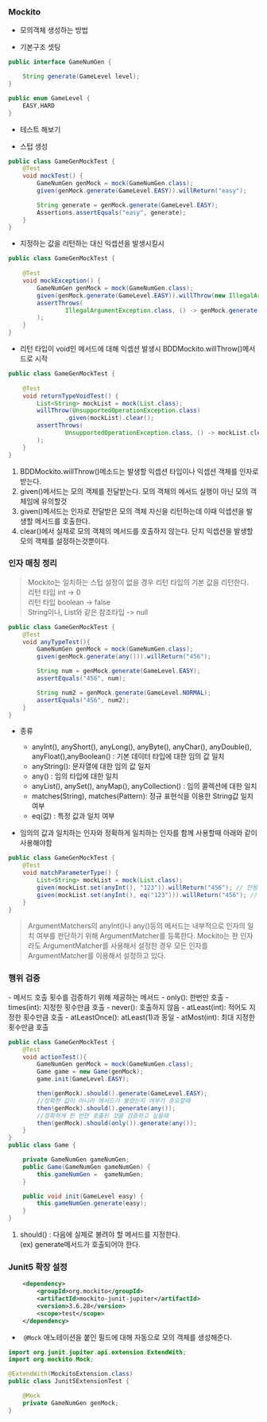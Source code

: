 <h3>Mockito</h3>

- 모의객체 생성하는 방법

* 기본구조 셋팅
```java
public interface GameNumGen {

    String generate(GameLevel level);
}

public enum GameLevel {
    EASY,HARD
}
```
* 테스트 해보기
- 스텁 생성
```java
public class GameGenMockTest {
    @Test
    void mockTest() {
        GameNumGen genMock = mock(GameNumGen.class);
        given(genMock.generate(GameLevel.EASY)).willReturn("easy");

        String generate = genMock.generate(GameLevel.EASY);
        Assertions.assertEquals("easy", generate);
    }
}
```

- 지정하는 값을 리턴하는 대신 익셉션을 발생시킬시
```java
public class GameGenMockTest {
    
    @Test
    void mockException() {
        GameNumGen genMock = mock(GameNumGen.class);
        given(genMock.generate(GameLevel.EASY)).willThrow(new IllegalArgumentException());
        assertThrows(
                IllegalArgumentException.class, () -> genMock.generate(GameLevel.EASY)
        );
    }
}
```




- 리턴 타입이 void인 메서드에 대해 익셉션 발생시 BDDMockito.willThrow()메서드로 시작
```java
public class GameGenMockTest {
    
    @Test
    void returnTypeVoidTest() {
        List<String> mockList = mock(List.class);
        willThrow(UnsupportedOperationException.class)
                .given(mockList).clear();
        assertThrows(
                UnsupportedOperationException.class, () -> mockList.clear()
        );
    }
}

```
1. BDDMockito.willThrow()메소드는 발생할 익셉션 타입이나 익셉션 객체를 인자로 받는다. <br>
2. given()메서드는 모의 객체를 전달받는다. 모의 객체의 메서드 실행이 아닌 모의 객체임에 유의할것<br>
3. given()메서드는 인자로 전달받은 모의 객체 자신을 리턴하는데 이때 익셉션을 발생할 메서드를 호출한다.<br>
4. clear()에서 실제로 모의 객체의 메서드를 호출하지 않는다. 단지 익셉션을 발생할 모의 객체를 설정하는것뿐이다.


<h3> 인자 매칭 정리</h3>

> Mockito는 일치하는 스텁 설정이 없을 경우 리턴 타입의 기본 값을 리턴한다.<br>
> 리턴 타입 int -> 0 <br>
> 리턴 타입 boolean -> false <br>
> String이나, List와 같은 참조타입 -> null

```java
public class GameGenMockTest {
    @Test
    void anyTypeTest(){
        GameNumGen genMock = mock(GameNumGen.class);
        given(genMock.generate(any())).willReturn("456");

        String num = genMock.generate(GameLevel.EASY);
        assertEquals("456", num);

        String num2 = genMock.generate(GameLevel.NORMAL);
        assertEquals("456", num2);
    }
}
```

- 종류
    - anyInt(), anyShort(), anyLong(), anyByte(), anyChar(), anyDouble(), anyFloat(),anyBoolean()
        : 기본 데이터 타입에 대한 임의 값 일치
    - anyString(): 문자열에 대한 임의 값 일치
    - any() : 임의 타입에 대한 일치
    - anyList(), anySet(), anyMap(), anyCollection() : 임의 콜렉션에 대한 일치
    - matches(String), matches(Pattern): 정규 표현식을 이용한 String값 일치 여부
    - eq(값) : 특정 값과 일치 여부



- 임의의 값과 일치하는 인자와 정확하게 일치하는 인자를 함께 사용할때 아래와 같이 사용해야함
```java
public class GameGenMockTest {
    @Test
    void matchParameterType() {
        List<String> mockList = mock(List.class);
        given(mockList.set(anyInt(), "123")).willReturn("456"); // 안됨
        given(mockList.set(anyInt(), eq("123"))).willReturn("456"); // 가능
    }
}
```

> ArgumentMatchers의 anyInt()나 any()등의 메서드는 내부적으로 인자의 일치 여부를 판단하기 위해 ArgumentMatcher를 등록한다.
> Mockito는 한 인자라도 ArgumentMatcher를 사용해서 설정한 경우 모든 인자를 ArgumentMatcher를 이용해서 설정하고 있다.


<h3>행위 검증</h3>
- 메서드 호출 횟수를 검증하기 위해 제공하는 메서드
    - only(): 한번만 호출
    - times(int): 지정한 횟수만큼 호출
    - never(): 호출하지 않음
    - atLeast(int): 적어도 지정한 횟수만큼 호출
    - atLeastOnce(): atLeast(1)과 동일
    - atMost(int): 최대 지정한 횟수만큼 호출
    
```java
public class GameGenMockTest {
    @Test
    void actionTest(){
        GameNumGen genMock = mock(GameNumGen.class);
        Game game = new Game(genMock);
        game.init(GameLevel.EASY);

        then(genMock).should().generate(GameLevel.EASY);
        //정확한 값이 아니라 메서드가 불렸는지 여부가 중요할때
        then(genMock).should().generate(any());
        //정확하게 한 번만 호출된 것을 검증하고 싶을때
        then(genMock).should(only()).generate(any());
    }
}
public class Game {

    private GameNumGen gameNumGen;
    public Game(GameNumGen gameNumGen) {
        this.gameNumGen =  gameNumGen;
    }

    public void init(GameLevel easy) {
        this.gameNumGen.generate(easy);
    }
}
```
1. should() : 다음에 실제로 불려야 할 메서드를 지정한다. <br>
   (ex) generate메서드가 호출되어야 한다.

<h3>Junit5 확장 설정</h3>

```xml
    <dependency>
        <groupId>org.mockito</groupId>
        <artifactId>mockito-junit-jupiter</artifactId>
        <version>3.6.28</version>
        <scope>test</scope>
    </dependency>
```
- <code> @Mock</code> 애노테이션을 붙인 필드에 대해 자동으로 모의 객체를 생성해준다.

```java
import org.junit.jupiter.api.extension.ExtendWith;
import org.mockito.Mock;

@ExtendWith(MockitoExtension.class)
public class Junit5ExtensionTest {

    @Mock
    private GameNumGen genMock;
}
```